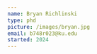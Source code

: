```yaml
---
name: Bryan Richlinski
type: phd
picture: /images/bryan.jpg
email: b748r023@ku.edu
started: 2024
---
```

